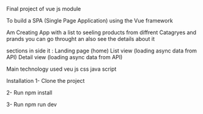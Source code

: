 Final project of vue js module

To build a SPA (Single Page Application) using the Vue framework

Am Creating App with a list to seeling products from diffrent Catagryes and prands you can go throught an also see the details about it

sections in side it :
Landing page (home)
List view (loading async data from API)
Detail view (loading async data from API)

Main technology used
veu js
css
java script

Installation
1- Clone the project

2- Run npm install

3- Run npm run dev
